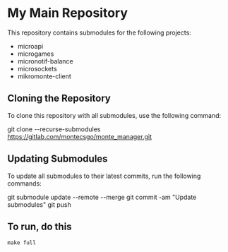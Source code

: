 # My Main Repository

This repository contains submodules for the following projects:

- microapi
- microgames
- micronotif-balance
- microsockets
- mikromonte-client

## Cloning the Repository

To clone this repository with all submodules, use the following command:

git clone --recurse-submodules https://gitlab.com/montecsgo/monte_manager.git


## Updating Submodules

To update all submodules to their latest commits, run the following commands:

git submodule update --remote --merge
git commit -am "Update submodules"
git push

## To run, do this 

`make full`